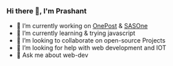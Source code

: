 ### Hi there 👋, I'm Prashant
- 🔭 I’m currently working on [OnePost](https://onepost.sasone.in/) & [SASOne](https://www.sasone.in/)
- 🌱 I’m currently learning & trying javascript 
- 👯 I’m looking to collaborate on open-source Projects
- 🤔 I’m looking for help with web development and IOT 
- 💬 Ask me about web-dev 

<!--
**prashant-ksingh/prashant-ksingh** is a ✨ _special_ ✨ repository because its `README.md` (this file) appears on your GitHub profile.

Here are some ideas to get you started:

- 🔭 I’m currently working on ...
- 🌱 I’m currently learning ...
- 👯 I’m looking to collaborate on ...
- 🤔 I’m looking for help with ...
- 💬 Ask me about ...
- 📫 How to reach me: ...
- 😄 Pronouns: ...
- ⚡ Fun fact: ...
-->
